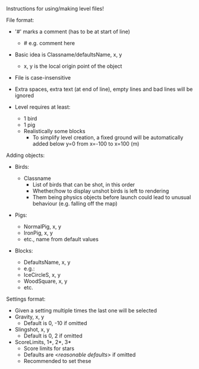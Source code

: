 Instructions for using/making level files!

File format:

- '#' marks a comment (has to be at start of line)
    - \# e.g. comment here
- Basic idea is Classname/defaultsName, x, y
    - x, y is the local origin point of the object
- File is case-insensitive
- Extra spaces, extra text (at end of line), empty lines and bad lines will be ignored

- Level requires at least:
    - 1 bird
    - 1 pig
    - Realistically some blocks
        - To simplify level creation, a fixed ground will be automatically added below y=0 from x=-100 to x=100 (m)

Adding objects:

- Birds:
    - Classname
        - List of birds that can be shot, in this order
        - Whether/how to display unshot birds is left to rendering
        - Them being physics objects before launch could lead to unusual behaviour (e.g. falling off the map)

- Pigs:
    - NormalPig, x, y
    - IronPig, x, y
    - etc., name from default values

- Blocks:
    - DefaultsName, x, y
    - e.g.:
    - IceCircleS, x, y
    - WoodSquare, x, y
    - etc.

Settings format:
- Given a setting multiple times the last one will be selected
- Gravity, x, y
    - Default is 0, -10 if omitted
- Slingshot, x, y
    - Default is 0, 2 if omitted
- ScoreLimits, 1*, 2*, 3*
    - Score limits for stars
    - Defaults are <*reasonable defaults*> if omitted
    - Recommended to set these